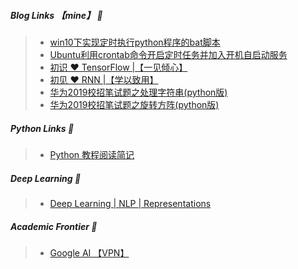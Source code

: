 ##### Blog Links 【mine】 🔗
> - [win10下实现定时执行python程序的bat脚本](https://blog.csdn.net/weixin_43982238/article/details/93001262)
> - [Ubuntu利用crontab命令开启定时任务并加入开机自启动服务](https://blog.csdn.net/weixin_43982238/article/details/91988952)
> - [初识 ❤ TensorFlow |【一见倾心】](https://blog.csdn.net/weixin_43982238/article/details/92686173)
> - [初见 ❤ RNN |【学以致用】](https://blog.csdn.net/weixin_43982238/article/details/94646802)
> - [华为2019校招笔试题之处理字符串(python版)](https://blog.csdn.net/weixin_43982238/article/details/91350464)
> - [华为2019校招笔试题之旋转方阵(python版)](https://blog.csdn.net/weixin_43982238/article/details/92812419)
##### Python Links 🔗
> - [Python 教程阅读简记](https://chyroc.cn/posts/python-tutorial-notes/)
##### Deep Learning 🔗
> - [Deep Learning | NLP | Representations](http://colah.github.io/posts/2014-07-NLP-RNNs-Representations/)
##### Academic Frontier 🔗
> - [Google AI 【VPN】](https://ai.googleblog.com/)
